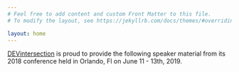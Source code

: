 ```yaml
---
# Feel free to add content and custom Front Matter to this file.
# To modify the layout, see https://jekyllrb.com/docs/themes/#overriding-theme-defaults

layout: home
---
```


[DEVintersection]() is proud to provide the following speaker material from its 2018 conference held in Orlando, Fl on June 11 - 13th, 2019.
